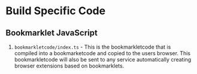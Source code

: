 # Build Specific Code

## Bookmarklet JavaScript

1. `bookmarkletcode/index.ts` - This is the bookmarkletcode that is compiled into a bookmarketcode and copied to the users browser. 
This bookmarkletcode will also be sent to any service automatically creating browser extensions based on bookmarklets.
